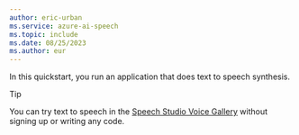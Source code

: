 ```yaml
---
author: eric-urban
ms.service: azure-ai-speech
ms.topic: include
ms.date: 08/25/2023
ms.author: eur
---
```


In this quickstart, you run an application that does text to speech synthesis.

> [!TIP]
> You can try text to speech in the [Speech Studio Voice Gallery](https://aka.ms/speechstudio/voicegallery) without signing up or writing any code.
